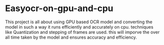 # Easyocr-on-gpu-and-cpu

This project is all about using GPU based OCR model and converting the model in such a way it runs efficiently and accurately on cpu.
techniques like Quantization and stepping of frames are used. this will imporve the over all time taken by the model and ensures accuracy and efficiency.

